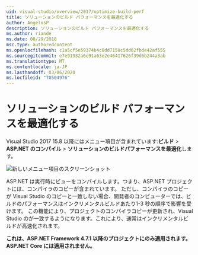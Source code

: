 ```yaml
---
uid: visual-studio/overview/2017/optimize-build-perf
title: ソリューションのビルド パフォーマンスを最適化する
author: AngelosP
description: ソリューションのビルド パフォーマンスを最適化する
ms.author: riande
ms.date: 08/29/2018
msc.type: authoredcontent
ms.openlocfilehash: c1a5cf5e59374b4c0dd7150c5dd62fbde42af555
ms.sourcegitcommit: e7e91932a6e91a63e2e46417626f39d6b244a3ab
ms.translationtype: MT
ms.contentlocale: ja-JP
ms.lasthandoff: 03/06/2020
ms.locfileid: "78504976"
---
```

# <a name="optimize-build-performance-for-solution"></a>ソリューションのビルド パフォーマンスを最適化する

Visual Studio 2017 15.8 以降にはメニュー項目が含まれています:**ビルド** > **ASP.NET のコンパイル** > **ソリューションのビルドパフォーマンスを最適化**します。

![新しいメニュー項目のスクリーンショット](optimize-build-perf/_static/optimize-build-performance-for-solution.png)

ASP.NET は実行時にビューをコンパイルします。つまり、ASP.NET プロジェクトには、コンパイラのコピーが含まれています。 ただし、コンパイラのコピーが Visual Studio のコピーと一致しない場合、開発者のコンピューターでは、ビルドのパフォーマンスはインクリメンタルビルドあたり1-3 秒の順序で影響を受けます。 この機能により、プロジェクトのコンパイラコピーが更新され、Visual Studio のが一致するようになります。これにより、通常はインクリメンタルビルドが高速化されます。

**これは、ASP.NET Framework 4.7.1 以降のプロジェクトにのみ適用されます。 ASP.NET Core には適用されません。**
